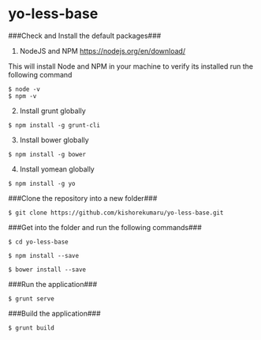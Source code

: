 # yo-less-base


###Check and Install the default packages###

1. NodeJS and NPM 
  https://nodejs.org/en/download/ 
  
  This will install Node and NPM in your machine
  to verify its installed run the following command 
  
  `$ node -v`  
  `$ npm -v`

2. Install grunt globally

  `$ npm install -g grunt-cli`
  
3. Install bower globally

  `$ npm install -g bower`
  
4. Install yomean globally

  `$ npm install -g yo`
  
  
###Clone the repository into a new folder###

  `$ git clone https://github.com/kishorekumaru/yo-less-base.git`

###Get into the folder and run the following commands###

  `$ cd yo-less-base`
  
  `$ npm install --save`
  
  `$ bower install --save`
  
###Run the application###
  
  `$ grunt serve`
  
###Build the application###
  
  `$ grunt build`
